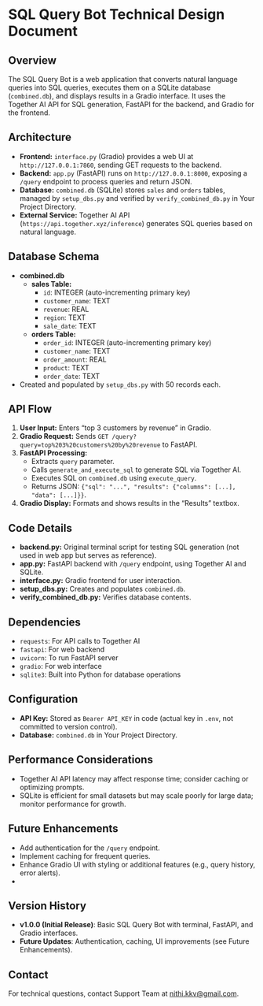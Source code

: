 # SQL Query Bot Technical Design Document

## Overview
The SQL Query Bot is a web application that converts natural language queries into SQL queries, executes them on a SQLite database (`combined.db`), and displays results in a Gradio interface. It uses the Together AI API for SQL generation, FastAPI for the backend, and Gradio for the frontend.

## Architecture
- **Frontend:** `interface.py` (Gradio) provides a web UI at `http://127.0.0.1:7860`, sending GET requests to the backend.
- **Backend:** `app.py` (FastAPI) runs on `http://127.0.0.1:8000`, exposing a `/query` endpoint to process queries and return JSON.
- **Database:** `combined.db` (SQLite) stores `sales` and `orders` tables, managed by `setup_dbs.py` and verified by `verify_combined_db.py` in Your Project Directory.
- **External Service:** Together AI API (`https://api.together.xyz/inference`) generates SQL queries based on natural language.

## Database Schema
- **combined.db**
  - **sales Table:**
    - `id`: INTEGER (auto-incrementing primary key)
    - `customer_name`: TEXT
    - `revenue`: REAL
    - `region`: TEXT
    - `sale_date`: TEXT
  - **orders Table:**
    - `order_id`: INTEGER (auto-incrementing primary key)
    - `customer_name`: TEXT
    - `order_amount`: REAL
    - `product`: TEXT
    - `order_date`: TEXT
- Created and populated by `setup_dbs.py` with 50 records each.

## API Flow
1. **User Input:** Enters “top 3 customers by revenue” in Gradio.
2. **Gradio Request:** Sends `GET /query?query=top%203%20customers%20by%20revenue` to FastAPI.
3. **FastAPI Processing:**
   - Extracts `query` parameter.
   - Calls `generate_and_execute_sql` to generate SQL via Together AI.
   - Executes SQL on `combined.db` using `execute_query`.
   - Returns JSON: `{"sql": "...", "results": {"columns": [...], "data": [...]}}`.
4. **Gradio Display:** Formats and shows results in the “Results” textbox.

## Code Details
- **backend.py:** Original terminal script for testing SQL generation (not used in web app but serves as reference).
- **app.py:** FastAPI backend with `/query` endpoint, using Together AI and SQLite.
- **interface.py:** Gradio frontend for user interaction.
- **setup_dbs.py:** Creates and populates `combined.db`.
- **verify_combined_db.py:** Verifies database contents.

## Dependencies
- `requests`: For API calls to Together AI
- `fastapi`: For web backend
- `uvicorn`: To run FastAPI server
- `gradio`: For web interface
- `sqlite3`: Built into Python for database operations

## Configuration
- **API Key:** Stored as `Bearer API_KEY` in code (actual key in `.env`, not committed to version control).
- **Database:** `combined.db` in Your Project Directory.

## Performance Considerations
- Together AI API latency may affect response time; consider caching or optimizing prompts.
- SQLite is efficient for small datasets but may scale poorly for large data; monitor performance for growth.

## Future Enhancements
- Add authentication for the `/query` endpoint.
- Implement caching for frequent queries.
- Enhance Gradio UI with styling or additional features (e.g., query history, error alerts).
- 
## Version History
- **v1.0.0 (Initial Release)**: Basic SQL Query Bot with terminal, FastAPI, and Gradio interfaces.
- **Future Updates**: Authentication, caching, UI improvements (see Future Enhancements).

## Contact
For technical questions, contact Support Team at nithi.kkv@gmail.com.
